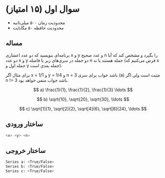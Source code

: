 # سوال اول (۱۵ امتیاز)

+ محدودیت زمان ۵۰۰ میلی‌ثانیه
+ محدودیت حافظه ۵۰ مگابایت

## مساله

برنامه‌ای بنويسيد كه دو عدد اعشاری x  و y و عدد صحيح n را بگيرد و مشخص كند كه آيا دو عدد x و y دو جمله در سری‌های زير با فاصله n  جمله هستند يا نه (فرض می‌كنيم كه x جمله اول و y جمله بعدي است).

برای مثال اگر x = 1/1 و  y = 1/4 و n = 3 باشد جواب برای سری (a) مثبت است ولی اگر n != 3 باشد جواب منفی خواهد بود.

$$
a) \frac{1}{1}, \frac{1}{2}, \frac{1}{3} \ldots
$$

$$
b) \sqrt{10}, \sqrt{20}, \sqrt{30}, \ldots
$$

$$
c) \sqrt[1]{1}, \sqrt[2]{2}, \sqrt[4]{6}, \sqrt[8]{24}, \ldots
$$

## ساختار ورودی

```sh
<x> <y> <n>
```

## ساختار خروجی

```sh
Series a: <True/False>
Series b: <True/False>
Series c: <True/False>
```

